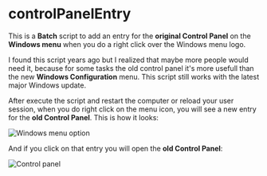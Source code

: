 # controlPanelEntry
This is a **Batch** script to add an entry for the **original Control Panel** on the **Windows menu** when you do a right click over the Windows menu logo.

I found this script years ago but I realized that maybe more people would need it, because for some tasks the old control panel it's more usefull than the new **Windows Configuration** menu. This script still works with the latest major Windows update.

After execute the script and restart the computer or reload your user session, when you do right click on the menu icon, you will see a new entry for the **old Control Panel**. This is how it looks:

![Windows menu option](https://drive.google.com/open?id=1PJYPa5qlVSvJTC7Dlp7Yl8sJSoDrnc_P)

And if you click on that entry you will open the **old Control Panel**:

![Control panel](https://drive.google.com/open?id=1H4FzyabkAxfe4amEpiJQF5QxmQjV__nI)

